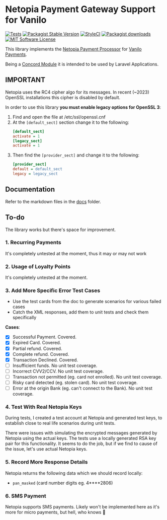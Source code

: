 # Netopia Payment Gateway Support for Vanilo

[![Tests](https://img.shields.io/github/workflow/status/vanilophp/netopia/tests/master?style=flat-square)](https://github.com/vanilophp/netopia/actions?query=workflow%3Atests)
[![Packagist Stable Version](https://img.shields.io/packagist/v/vanilo/netopia.svg?style=flat-square&label=stable)](https://packagist.org/packages/vanilo/netopia)
[![StyleCI](https://styleci.io/repos/329267213/shield?branch=master)](https://styleci.io/repos/329267213)
[![Packagist downloads](https://img.shields.io/packagist/dt/vanilo/netopia.svg?style=flat-square)](https://packagist.org/packages/vanilo/netopia)
[![MIT Software License](https://img.shields.io/badge/license-MIT-blue.svg?style=flat-square)](LICENSE)

This library implements the [Netopia Payment Processor](https://netopia-payments.com) for
[Vanilo Payments](https://vanilo.io/docs/master/payments).

Being a [Concord Module](https://konekt.dev/concord/1.x/modules) it is intended to be used by
Laravel Applications.

## IMPORTANT

Netopia uses the RC4 cipher algo for its messages. In recent (~2023) OpenSSL installations this cipher
is disabled by default.

In order to use this library **you must enable legacy options for OpenSSL 3**:

1. Find and open the file at /etc/ssl/openssl.cnf
2. At the `[default_sect]` section change it to the following:
    ```ini
    [default_sect]
    activate = 1
    [legacy_sect]
    activate = 1
    ```
3. Then find the `[provider_sect]` and change it to the following:
    ```ini
    [provider_sect]
    default = default_sect
    legacy = legacy_sect
    ```

## Documentation

Refer to the markdown files in the [docs](docs/) folder.

## To-do

The library works but there's space for improvement.

### 1. Recurring Payments

It's completely untested at the moment, thus it may or may not work

### 2. Usage of Loyalty Points

It's completely untested at the moment.

### 3. Add More Specific Error Test Cases

- Use the test cards from the doc to generate scenarios for various failed cases
- Catch the XML responses, add them to unit tests and check them specifically

**Cases**:

- [X] Successful Payment. Covered.
- [X] Expired Card. Covered.
- [X] Partial refund. Covered.
- [X] Complete refund. Covered.
- [X] Transaction Declined. Covered.
- [ ] Insufficient funds. No unit test coverage.
- [ ] Incorrect CVV2/CCV. No unit test coverage.
- [ ] Transaction not permitted (eg. card not enrolled). No unit test coverage.
- [ ] Risky card detected (eg. stolen card). No unit test coverage.
- [ ] Error at the origin Bank (eg. can't connect to the Bank). No unit test coverage.

### 4. Test With Real Netopia Keys

During tests, I created a test account at Netopia and generated test keys, to establish
close to real life scenarios during unit tests.

There were issues with simulating the encrypted messages generated by Netopia using the actual keys.
The tests use a locally generated RSA key pair for this functionality. It seems to do the job, but
if we find to cause of the issue, let's use actual Netopia keys.

### 5. Record More Response Details

Netopia returns the following data which we should record locally:

- `pan_masked` (card number digits eg. 4****2806)

### 6. SMS Payment

Netopia supports SMS payments. Likely won't be implemented here as it's more for micro payments,
but hell, who knows 🤷
